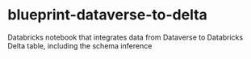 # blueprint-dataverse-to-delta
Databricks notebook that integrates data from Dataverse to Databricks Delta table, including the schema inference
